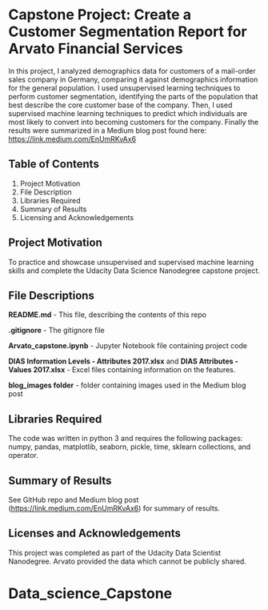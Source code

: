 # Capstone Project: Create a Customer Segmentation Report for Arvato Financial Services
In this project, I analyzed demographics data for customers of a mail-order sales company in Germany, comparing it against demographics information for the general population. I used unsupervised learning techniques to perform customer segmentation, identifying the parts of the population that best describe the core customer base of the company. Then, I used supervised machine learning techniques to predict which individuals are most likely to convert into becoming customers for the company.  Finally the results were summarized in a Medium blog post found here: https://link.medium.com/EnUmRKvAx6

## Table of Contents
1) Project Motivation <br>
2) File Description <br>
3) Libraries Required <br>
4) Summary of Results <br>
5) Licensing and Acknowledgements <br>

## Project Motivation
To practice and showcase unsupervised and supervised machine learning skills and complete the Udacity Data Science Nanodegree capstone project.

## File Descriptions
**README.md** - This file, describing the contents of this repo

**.gitignore** - The gitignore file

**Arvato_capstone.ipynb** - Jupyter Notebook file containing project code

**DIAS Information Levels - Attributes 2017.xlsx** and **DIAS Attributes - Values 2017.xlsx** - Excel files containing information on the features.

**blog_images folder** - folder containing images used in the Medium blog post

## Libraries Required
The code was written in python 3 and requires the following packages: numpy, pandas, matplotlib, seaborn, pickle, time, sklearn collections, and operator.  

## Summary of Results
See GitHub repo and Medium blog post (https://link.medium.com/EnUmRKvAx6) for summary of results.  

## Licenses and Acknowledgements
This project was completed as part of the Udacity Data Scientist Nanodegree.
Arvato provided the data which cannot be publicly shared.
# Data_science_Capstone
